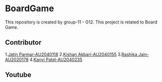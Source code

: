 # BoardGame
This repository is created by group-11 - G12. This project is related to Board Game.

Contributor
---

1.[Jatin Parmar-AU2040118](https://github.com/Jatin-parmar)
2.[Kishan Akbari-AU2040155](https://github.com/kishanakbari8888)
3.[Rashika Jain-AU2020178](https://github.com/kanvipatel16)
4.[Kanvi Patel-AU2040235](https://github.com/kanvipatel16)



Youtube
---







